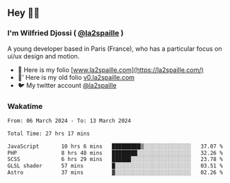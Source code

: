 ## Hey 👋🏾
### I'm Wilfried Djossi ( <a href="https://twitter.com/la2spaille/" target="_blank">@la2spaille</a> )
A young developer based in Paris (France), who has a particular focus on ui/ux design and motion.

- 🎨 Here is my folio [www.la2spaille.com](https://la2spaille.com/)
- 🎨' Here is my old folio [v0.la2spaille.com](https://v0.la2spaille.com/)
- 🐦 My twitter account [@la2spaille](https://twitter.com/la2spaille/)

### Wakatime
<!--START_SECTION:waka-->

```txt
From: 06 March 2024 - To: 13 March 2024

Total Time: 27 hrs 17 mins

JavaScript       10 hrs 6 mins   █████████▒░░░░░░░░░░░░░░░   37.07 %
PHP              8 hrs 48 mins   ████████░░░░░░░░░░░░░░░░░   32.26 %
SCSS             6 hrs 29 mins   ██████░░░░░░░░░░░░░░░░░░░   23.78 %
GLSL shader      57 mins         █░░░░░░░░░░░░░░░░░░░░░░░░   03.51 %
Astro            37 mins         ▓░░░░░░░░░░░░░░░░░░░░░░░░   02.26 %
```

<!--END_SECTION:waka-->
<!--
**la2spaille/la2spaille** is a ✨ _special_ ✨ repository because its `README.md` (this file) appears on your GitHub profile.

Here are some ideas to get you started:

- 🔭 I’m currently working on ...
- 🌱 I’m currently learning ...
- 👯 I’m looking to collaborate on ...
- 🤔 I’m looking for help with ...
- 💬 Ask me about ...
- 📫 How to reach me: ...
- 😄 Pronouns: ...
- ⚡ Fun fact: ...
-->
